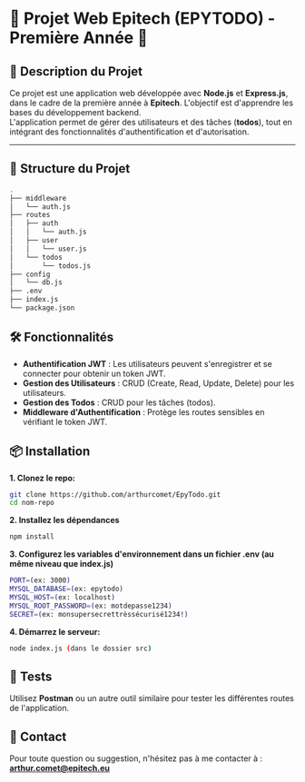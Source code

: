 # 🌟 Projet Web Epitech (EPYTODO) - Première Année 🌟


## 🚀 Description du Projet
Ce projet est une application web développée avec **Node.js** et **Express.js**, dans le cadre de la première année à **Epitech**. L'objectif est d'apprendre les bases du développement backend.  
L'application permet de gérer des utilisateurs et des tâches (**todos**), tout en intégrant des fonctionnalités d'authentification et d'autorisation.

---

## 📂 Structure du Projet

```bash
.
├── middleware
│   └── auth.js
├── routes
│   ├── auth
│   │   └── auth.js
│   ├── user
│   │   └── user.js
│   └── todos
│       └── todos.js
├── config
│   └── db.js
├── .env
├── index.js
└── package.json
```

## 🛠️ Fonctionnalités

- **Authentification JWT** : Les utilisateurs peuvent s'enregistrer et se connecter pour obtenir un token JWT.
- **Gestion des Utilisateurs** : CRUD (Create, Read, Update, Delete) pour les utilisateurs.
- **Gestion des Todos** : CRUD pour les tâches (todos).
- **Middleware d'Authentification** : Protège les routes sensibles en vérifiant le token JWT.

## 📦 Installation

**1. Clonez le repo:**

```bash
git clone https://github.com/arthurcomet/EpyTodo.git
cd nom-repo
```

**2. Installez les dépendances**

```bash
npm install
```

**3. Configurez les variables d'environnement dans un fichier .env (au même niveau que index.js)**

```bash
PORT=(ex: 3000) 
MYSQL_DATABASE=(ex: epytodo) 
MYSQL_HOST=(ex: localhost) 
MYSQL_ROOT_PASSWORD=(ex: motdepasse1234) 
SECRET=(ex: monsupersecrettrèssécurisé1234!)
```

**4. Démarrez le serveur:**

```bash
node index.js (dans le dossier src)
```

## 🧪 Tests

Utilisez **Postman** ou un autre outil similaire pour tester les
différentes routes de l'application.

## 📧 Contact

Pour toute question ou suggestion, n'hésitez pas à me contacter à :
**arthur.comet@epitech.eu**



















